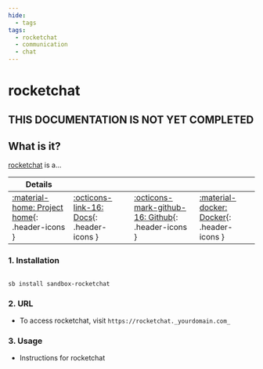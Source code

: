 ```yaml
---
hide:
  - tags
tags:
  - rocketchat
  - communication
  - chat
---
```


# rocketchat

## THIS DOCUMENTATION IS NOT YET COMPLETED

## What is it?

[rocketchat](https://rocketchat.url) is a...

| Details     |             |             |             |
|-------------|-------------|-------------|-------------|
| [:material-home: Project home](https://rocketchat.url){: .header-icons } | [:octicons-link-16: Docs](https://rocketchat.docs.url){: .header-icons } | [:octicons-mark-github-16: Github](https://github.com/rocketchat/rocketchat){: .header-icons } | [:material-docker: Docker](https://hub.docker.com/r/rocketchat/rocketchat){: .header-icons }|

### 1. Installation

``` shell

sb install sandbox-rocketchat

```

### 2. URL

- To access rocketchat, visit `https://rocketchat._yourdomain.com_`

### 3. Usage

- Instructions for rocketchat
